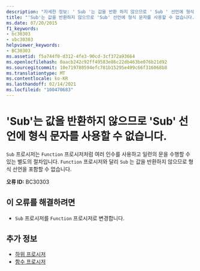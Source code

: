 ```yaml
---
description: "자세한 정보: ' Sub '는 값을 반환 하지 않으므로 ' Sub ' 선언에 형식 문자를 사용할 수 없습니다."
title: "'Sub'는 값을 반환하지 않으므로 'Sub' 선언에 형식 문자를 사용할 수 없습니다."
ms.date: 07/20/2015
f1_keywords:
- bc30303
- vbc30303
helpviewer_keywords:
- BC30303
ms.assetid: f5a744f0-d312-4fe3-90cd-3cf372a93664
ms.openlocfilehash: 0aacb242c92ff49583e86c22db463be076b21d92
ms.sourcegitcommit: 10e719780594efc781b15295e499c66f316068b8
ms.translationtype: MT
ms.contentlocale: ko-KR
ms.lasthandoff: 02/14/2021
ms.locfileid: "100470683"
---
```

# <a name="type-character-cannot-be-used-in-a-sub-declaration-because-a-sub-doesnt-return-a-value"></a>'Sub'는 값을 반환하지 않으므로 'Sub' 선언에 형식 문자를 사용할 수 없습니다.

`Sub` 프로시저는 `Function` 프로시저처럼 여러 인수를 사용하고 일련의 문을 수행할 수 있는 별도의 절차입니다. `Function` 프로시저와 달리 `Sub` 는 값을 반환하지 않으므로 형식 선언을 포함할 수 없습니다.  
  
 **오류 ID:** BC30303  
  
## <a name="to-correct-this-error"></a>이 오류를 해결하려면  
  
- `Sub` 프로시저를 `Function` 프로시저로 변경합니다.  
  
## <a name="see-also"></a>추가 정보

- [하위 프로시저](../programming-guide/language-features/procedures/sub-procedures.md)
- [함수 프로시저](../programming-guide/language-features/procedures/function-procedures.md)
